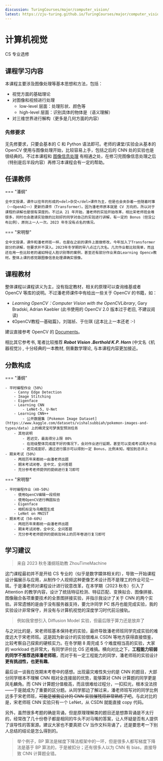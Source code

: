```yaml
---
discussion: TuringCourses/major/computer_vision/
latest: https://zju-turing.github.io/TuringCourses/major/computer_vision/
---
```


# 计算机视觉
<div class="badges">
<span class="badge cs-badge">CS 专业选修</span>
</div>

## 课程学习内容

本课程主要涉及图像处理等基本思想和方法，包括：

- 视觉方面的基础理论
- 对图像和视频进行处理
    - low-level 层面：处理形状、颜色等
    - high-level 层面：识别具体的物体是（语义理解）
- 对三维世界进行解构（更多是几何方面的内容）

### 先修要求

无先修要求，只要会基本的 C 和 Python 语法即可。老师的课堂/实验会从基本的 OpenCV 使用与图像处理开始，比较容易上手，包括之后的 CNN 处的实验也是很经典的。不过本课程和 [图像信息处理](../digital_image_processing) 有相通之处，在修习完图像信息处理之后（特别是后半段内容）再修习本课程会有一定的帮助。

## 任课教师

=== "潘纲"

    全中文授课，课件以往年的形成的<del>杂交</del>课件为主，但是也会夹杂着一些随着时事（~~OpenAI~~）更新的课件（Transformer）。因为潘老师原本就是 CV 方向的，所以对于课程的讲解也是很有深度的。不过从 21 年开始，潘老师的实验开始改革，相比宋老师班会难很多，同时也会邀请实验做的比较好的同学对自己的实验进行讲解，有一定的 Bonus（但没公布比例），原则上一人一次。2023 年冬没有点名的情况。

=== "宋明黎" 

    全中文授课，课件和潘老师班一样，也是在之前的课件上面做修改，今年加入了Transformer部分的讲解，但要求并不深入。2023年冬学期的早八点过几次名。几次作业都比较简单，而且还在用一些比较老的诸如特征人脸识别等的案例，甚至还有部分作业来自Learning Opencv教材。整体上课的感觉跟图像信息处理课确实很像。

## 课程教材

整体课程以课程讲义为主，没有指定教材，相关的原理可以查询维基或者 OpenCV 等库的说明。不过潘老师课件中有给出一些关于 OpenCV 的书籍，如：

- *Learning OpenCV：Computer Vision with the OpenCVLibrary*, Gary Bradski, Adrian Kaebler (此书使用的 OpenCV 2.0 版本过于老旧, 不建议阅读)
- 《OpenCV教程—基础篇》，刘瑞祯、于仕琪 (这本比上一本还老 :-)

建议直接参考 OpenCV 的 [Documents](https://docs.opencv.org/4.x/d1/dfb/intro.html)。

相比其它参考书, 笔者比较推荐 ***Robot Vision .Berthold K.P. Horn*** (中文名《机器视觉》) , 十分经典的一本教材, 侧重数学理论, 与本课程内容更加接近。

## 分数构成

=== "潘纲"

    - 平时编程作业（50%）
        - Canny Edge Detection
        - Image Stitching
        - Eigenface
        - Learning CNN
            - LeNet-5, U-Net
        - Learning CNN++
            - 公开数据集 [Pokemon Image Dataset](https://www.kaggle.com/datasets/vishalsubbiah/pokemon-images-and-types/data) 上的精灵宝可梦类型预测任务
        - 其他说明
            - 若迟交，最高得分上限 80%
            - 在班级整体完成度不好的情况下，会对作业进行延期，甚至可以变成考试周大作业
            - 若完成度好，通过进行展示可以得到一定 Bonus，比例未知，增加到总评上
    - 期末考试（50%）
        - 两班历年来都统一由潘老师出题
        - 期末考试闭卷，全中文，全问答题
        - 充分参考老师提供的提纲进行复习即可

=== "宋明黎" 

    - 平时编程作业（40-50%）
        - 使用OpenCV编辑一段视频
        - 使用OpenCV进行椭圆拟合
        - Eigenface
        - 相机标定与鸟瞰图生成
        - LeNet on MNIST
    - 期末考试（50-60%）
        - 两班历年来都统一由潘老师出题
        - 期末考试闭卷，全中文，全问答题
        - 充分参考老师提供的提纲及98上的历年卷进行复习即可

## 学习建议

> 来自 2023 秋冬潘纲班助教 ZhouTimeMachine

这门课程最初并不是开给 CS 专业的（似乎是数字媒体相关的），导致一开始课程设计偏展示与应用，从制作个人视频这种更像艺术设计而不是理工的作业可见一斑。于是潘老师对课程设计进行锐意改革，在本学期（2023 秋冬）引入了 Attention 的教学内容，设计了统括特征检测、特征匹配、变换拟合、图像拼接、图像融合各项重要技术的全景图拼接实验，并指示我设计了关于 CNN 的两个实验。非常遗憾的是由于没有服务器支持，要允许同学 PC 炼丹也能完成实验，我的实验设计非常保守，并没有与计算机视觉的深度学习时代前沿接轨。

> 例如我曾想引入 Diffusion Model 实验，但最后限于算力还是放弃了

与之对比的是，宋老师班基本保持老的实验，最终导致潘老师班同学完成实验的难度远大于宋老师班。这是因为新设计的实验很难从 CSDN 等地方获得直接借鉴，比较考察自己探索的硬核实力。在冬学期 8 周完成 5 个难度相当高的实验，大家的 workload 也非常大，有同学评价比 OS 还难搞。横向对比之下，**工程能力较弱的同学不推荐选择潘老师班**，而对于有一定工程能力的同学，潘老师班的实验设计**更有挑战性，也更有趣**。

最后谈一谈我在改期末考卷中的感想。出现最灾难性失分的是 CNN 的题目，大部分同学根本不理解 CNN 相对全连接层的优势，能够算对 CNN 计算题的同学更是凤毛麟角。而 CNN 计算题分值极高，而且很难给过程分，一扣扣光，根本没法捞——于是就成为了重要的区分题。从同学那边了解过来，潘老师班写对的同学比例远多于宋老师班，<del>可能是被我设计的 CNN 实验摧残得非常熟练了吧</del>。与此对比的是，宋老师班 CNN 实验只有一个 LeNet，从 CSDN 就能直接 copy 代码。

另外，虽然很多考题的确是背诵，但是原理理解类的题目还是想靠背诵是不太行的，经常改了几十份卷子都是相同的牛头不对马嘴的答案，让人怀疑是否有人提供了误导性的答案源。建议大家也不要真把 CV 当作文科背诵了，还是要思考一下别人总结的结论是怎么得到的。

> 举个例子，BP 算法是梯度下降法框架中的一环，但是很多人都写梯度下降法是基于 BP 算法的，于是被扣分；还有很多人以为 CNN 有 bias，直接导致 CNN 计算题全错。
